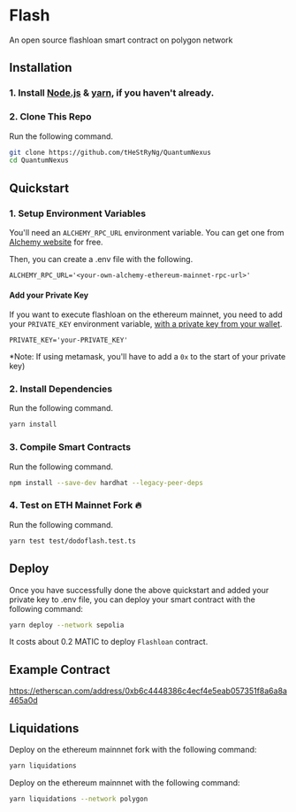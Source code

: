 # Flash

An open source flashloan smart contract on polygon network

## Installation

### 1. Install [Node.js](https://nodejs.org/en/) & [yarn](https://classic.yarnpkg.com/en/docs/install/#windows-stable), if you haven't already.

### 2. Clone This Repo

Run the following command.

```bash
git clone https://github.com/tHeStRyNg/QuantumNexus
cd QuantumNexus
```

## Quickstart

### 1. Setup Environment Variables

You'll need an `ALCHEMY_RPC_URL` environment variable. You can get one from [Alchemy website](https://alchemy.com/?r=33851811-6ecf-40c3-a36d-d0452dda8634) for free.

Then, you can create a .env file with the following.

```
ALCHEMY_RPC_URL='<your-own-alchemy-ethereum-mainnet-rpc-url>'
```

#### Add your Private Key

If you want to execute flashloan on the ethereum mainnet, you need to add your `PRIVATE_KEY` environment variable, [with a private key from your wallet](https://metamask.zendesk.com/hc/en-us/articles/360015289632-How-to-Export-an-Account-Private-Key).

```
PRIVATE_KEY='your-PRIVATE_KEY'
```

\*Note: If using metamask, you'll have to add a `0x` to the start of your private key)

### 2. Install Dependencies

Run the following command.

```bash
yarn install
```

### 3. Compile Smart Contracts

Run the following command.

```bash
npm install --save-dev hardhat --legacy-peer-deps
```

### 4. Test on ETH Mainnet Fork 🔥

Run the following command.

```bash
yarn test test/dodoflash.test.ts
```

## Deploy

Once you have successfully done the above quickstart and added your private key to .env file, you can deploy your smart contract with the following command:

```bash
yarn deploy --network sepolia
```

It costs about 0.2 MATIC to deploy `Flashloan` contract.

## Example Contract

https://etherscan.com/address/0xb6c4448386c4ecf4e5eab057351f8a6a8a465a0d

## Liquidations

Deploy on the ethereum mainnnet fork with the following command:

```bash
yarn liquidations
```

Deploy on the ethereum mainnnet with the following command:

```bash
yarn liquidations --network polygon
```
